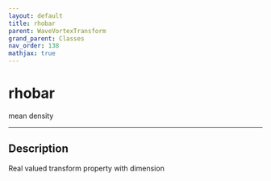 ```yaml
---
layout: default
title: rhobar
parent: WaveVortexTransform
grand_parent: Classes
nav_order: 138
mathjax: true
---
```


#  rhobar

mean density


---

## Description
Real valued transform property with dimension 